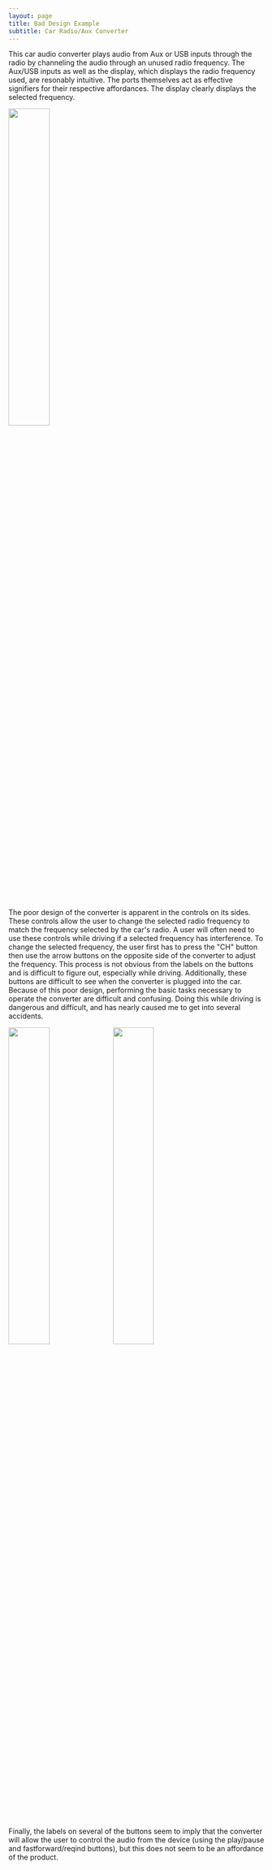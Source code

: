 ```yaml
---
layout: page
title: Bad Design Example
subtitle: Car Radio/Aux Converter
---
```


This car audio converter plays audio from Aux or USB inputs through the radio by channeling the audio through an unused radio frequency.  The Aux/USB inputs as well as the display, which displays the radio frequency used, are resonably intuitive.  The ports themselves act as effective signifiers for their respective affordances.  The display clearly displays the selected frequency.

<img src="https://dylan-martin.github.io/img/bad_design2.png" width="40%" height="40%">

The poor design of the converter is apparent in the controls on its sides.  These controls allow the user to change the selected radio frequency to match the frequency selected by the car's radio.  A user will often need to use these controls while driving if a selected frequency has interference.  To change the selected frequency, the user first has to press the "CH" button then use the arrow buttons on the opposite side of the converter to adjust the frequency.  This process is not obvious from the labels on the buttons and is difficult to figure out, especially while driving.  Additionally, these buttons are difficult to see when the converter is plugged into the car.  Because of this poor design, performing the basic tasks necessary to operate the converter are difficult and confusing.  Doing this while driving is dangerous and difficult, and has nearly caused me to get into several accidents.

<img src="https://dylan-martin.github.io/img/bad_design1.png" width="40%" height="40%"> <img src="https://dylan-martin.github.io/img/bad_design3.png" width="40%" height="40%">

Finally, the labels on several of the buttons seem to imply that the converter will allow the user to control the audio from the device (using the play/pause and fastforward/reqind buttons), but this does not seem to be an affordance of the product.
